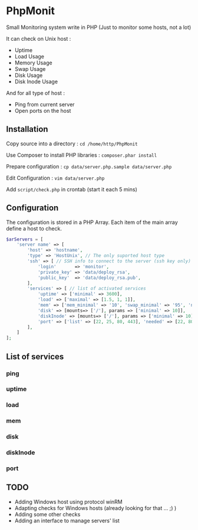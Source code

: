 # PhpMonit

Small Monitoring system write in PHP (Just to monitor some hosts, not a lot)

It can check on Unix host :
  * Uptime
  * Load Usage
  * Memory Usage
  * Swap Usage
  * Disk Usage
  * Disk Inode Usage

And for all type of host :
  * Ping from current server
  * Open ports on the host

## Installation

Copy source into a directory : `cd /home/http/PhpMonit`

Use Composer to install PHP libraries : `composer.phar install`

Prepare configuration : `cp data/server.php.sample data/server.php`

Edit Configuration : `vim data/server.php`

Add `script/check.php` in crontab (start it each 5 mins)

## Configuration 

The configuration is stored in a PHP Array. 
Each item of the main array define a host to check.
```php
$arServers = [
    'server name' => [
        'host' => 'hostname',
        'type' => 'HostUnix', // The only suported host type
        'ssh' => [ // SSH info to connect to the server (ssh key only)
            'login'       => 'monitor',  
            'private_key' => 'data/deploy_rsa',
            'public_key'  => 'data/deploy_rsa.pub',
        ],
        'services' => [ // list of activated services
            'uptime' => ['minimal' => 3600],
            'load' => ['maximal' => [1.5, 1, 1]],
            'mem' => ['mem_minimal' => '10', 'swap_minimal' => '95', 'need_swap' => false],
            'disk' => [mounts=> ['/'], params => ['minimal' => 10]],
            'diskInode' => [mounts=> ['/'], params => ['minimal' => 10]],
            'port' => ['list' => [22, 25, 80, 443], 'needed' => [22, 80, 443]],
        ],
    ]
];

```

## List of services

### ping
### uptime
### load
### mem
### disk
### diskInode
### port

## TODO

 * Adding Windows host using protocol winRM
 * Adapting checks for Windows hosts (already looking for that ... ;) )
 * Adding some other checks 
 * Adding an interface to manage servers' list
 
